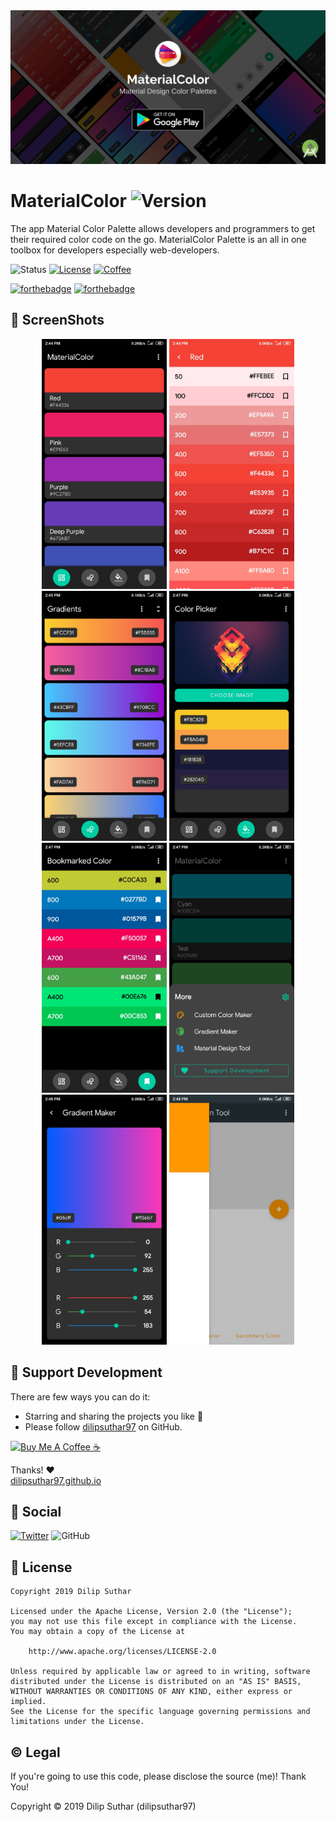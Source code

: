<a href="https://play.google.com/store/apps/details?id=com.techflow.materialcolor">
    <img src="https://github.com/dilipsuthar1997/MaterialColor/blob/master/screenshots/feature_graphics.png" alt="feature_graphic">
</a>

# MaterialColor ![Version](https://img.shields.io/github/v/release/dilipsuthar97/materialcolor?include_prereleases)
The app Material Color Palette allows developers and programmers to get their required color code on the go.  MaterialColor Palette is an all in one toolbox for developers especially web-developers.

![Status](https://img.shields.io/badge/status-online-brightgreen.svg)
[![License](https://img.shields.io/github/license/dilipsuthar97/materialcolor)](https://github.com/dilipsuthar1997/MaterialColor/blob/master/LICENSE.txt)
[![Coffee](https://img.shields.io/badge/support-buy%20me%20a%20coffee!-orange?logo=buymeacoffee)](https://www.buymeacoffee.com/dilipsuthar97)

[![forthebadge](https://forthebadge.com/images/badges/built-for-android.svg)](https://forthebadge.com)
[![forthebadge](https://forthebadge.com/images/badges/built-with-love.svg)](https://forthebadge.com)

## :camera_flash: ScreenShots
<p align="center">
    <img src="https://github.com/dilipsuthar1997/MaterialColor/blob/master/screenshots/Screenshot_2019-12-23-14-44-47-380_com.techflow.materialcolor.jpg" width="200" height="400" alt="ss_1">
    <img src="https://github.com/dilipsuthar1997/MaterialColor/blob/master/screenshots/Screenshot_2019-12-23-14-44-56-727_com.techflow.materialcolor.jpg" width="200" height="400" alt="ss_2">
    <img src="https://github.com/dilipsuthar1997/MaterialColor/blob/master/screenshots/Screenshot_2019-12-23-14-45-30-134_com.techflow.materialcolor.jpg" width="200" height="400" alt="ss_3">
    <img src="https://github.com/dilipsuthar1997/MaterialColor/blob/master/screenshots/Screenshot_2019-12-23-14-47-11-351_com.techflow.materialcolor.jpg" width="200" height="400" alt="ss_4">
    <img src="https://github.com/dilipsuthar1997/MaterialColor/blob/master/screenshots/Screenshot_2019-12-23-14-47-38-689_com.techflow.materialcolor.jpg" width="200" height="400" alt="ss_5">
    <img src="https://github.com/dilipsuthar1997/MaterialColor/blob/master/screenshots/Screenshot_2019-12-23-14-47-47-808_com.techflow.materialcolor.jpg" width="200" height="400" alt="ss_6">
    <img src="https://github.com/dilipsuthar1997/MaterialColor/blob/master/screenshots/Screenshot_2019-12-23-14-48-17-072_com.techflow.materialcolor.jpg" width="200" height="400" alt="ss_7">
    <img src="https://github.com/dilipsuthar1997/MaterialColor/blob/master/screenshots/Screenshot_2019-12-23-14-48-37-156_com.techflow.materialcolor.jpg" width="200" height="400" alt="ss_8">
</p>

## :muscle: Support Development

There are few ways you can do it:

-  Starring and sharing the projects you like 🚀
-  Please follow [dilipsuthar97](https://github.com/dilipsuthar97) on GitHub.

<a href="https://www.buymeacoffee.com/dilipsuthar97" target="_blank"><img src="https://www.buymeacoffee.com/assets/img/custom_images/orange_img.png" alt="Buy Me A Coffee ☕" style="height: auto !important;width: auto !important;" ></a>

Thanks! ❤️
<br/>
[dilipsuthar97.github.io](https://dilipsuthar97.github.io)
<br/>

## :iphone: Social
[![Twitter](https://img.shields.io/twitter/follow/dilipsuthar97?label=Follow&style=social)](https://twitter.com/dilipsuthar97)
![GitHub](https://img.shields.io/github/followers/dilipsuthar97?label=Follow&style=social)

## :scroll: License
```
Copyright 2019 Dilip Suthar

Licensed under the Apache License, Version 2.0 (the "License");
you may not use this file except in compliance with the License.
You may obtain a copy of the License at

    http://www.apache.org/licenses/LICENSE-2.0

Unless required by applicable law or agreed to in writing, software
distributed under the License is distributed on an "AS IS" BASIS,
WITHOUT WARRANTIES OR CONDITIONS OF ANY KIND, either express or implied.
See the License for the specific language governing permissions and
limitations under the License.
```

## :copyright: Legal
If you're going to use this code, please disclose the source (me)! Thank You!

Copyright © 2019 Dilip Suthar (dilipsuthar97)
